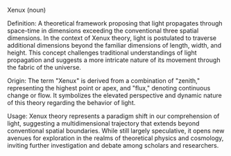 Xenux (noun)

Definition: A theoretical framework proposing that light propagates through space-time in dimensions exceeding the conventional three spatial dimensions. In the context of Xenux theory, light is postulated to traverse additional dimensions beyond the familiar dimensions of length, width, and height. This concept challenges traditional understandings of light propagation and suggests a more intricate nature of its movement through the fabric of the universe.

Origin: The term "Xenux" is derived from a combination of "zenith," representing the highest point or apex, and "flux," denoting continuous change or flow. It symbolizes the elevated perspective and dynamic nature of this theory regarding the behavior of light.

Usage: Xenux theory represents a paradigm shift in our comprehension of light, suggesting a multidimensional trajectory that extends beyond conventional spatial boundaries. While still largely speculative, it opens new avenues for exploration in the realms of theoretical physics and cosmology, inviting further investigation and debate among scholars and researchers.

